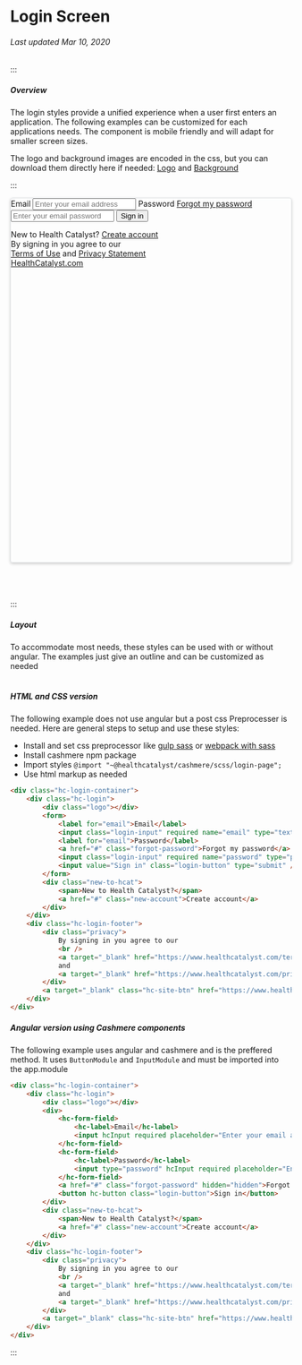# Login Screen

###### Last updated Mar 10, 2020

:::

##### Overview

The login styles provide a unified experience when a user first enters an application. The following examples can be customized for each applications needs. The component is mobile friendly and will adapt for smaller screen sizes.

The logo and background images are encoded in the css, but you can download them directly here if needed: [Logo](https://cashmere.healthcatalyst.net/assets/HealthCatalyst_Horizontal.svg) and [Background](https://cashmere.healthcatalyst.net/assets/login_bg.jpg)

:::
<br>

<div class="hc-login-container" style="height: 650px; border: 1px solid #e0e3e6; box-shadow: 0 2px 5px rgb(0 0 0 / 20%); border-radius: 4px;">
    <div class="hc-login">
        <div class="logo"></div>
        <form>
            <label for="email">Email</label>
            <input class="login-input" required name="email" type="text" placeholder="Enter your email address" />
            <label for="email">Password</label>
            <a href="#" class="forgot-password">Forgot my password</a>
            <input class="login-input" required name="password" type="password" placeholder="Enter your email password"/>
            <input value="Sign in" class="login-button" type="submit" />
        </form>
        <div class="new-to-hcat">
            <span>New to Health Catalyst?</span>
            <a href="#" class="new-account">Create account</a>
        </div>
    </div>
    <div class="hc-login-footer">
        <div class="privacy">
            By signing in you agree to our
            <br />
            <a target="_blank" href="https://www.healthcatalyst.com/terms-conditions/">Terms of Use</a>
            and
            <a target="_blank" href="https://www.healthcatalyst.com/privacy-policy/">Privacy Statement</a>
        </div>
        <a target="_blank" class="hc-site-btn" href="https://www.healthcatalyst.com" title="Visit the Health Catalyst website">HealthCatalyst.com</a>
    </div>
</div>
<br>
<br>
<br>

:::

##### Layout

To accommodate most needs, these styles can be used with or without angular. The examples just give an outline and can be customized as needed
<br>
<br>

##### HTML and CSS version

The following example does not use angular but a post css Preprocesser is needed. Here are general steps to setup and use these styles:

-   Install and set css preprocessor like [gulp sass](https://github.com/dlmanning/gulp-sass) or [webpack with sass](https://github.com/webpack-contrib/sass-loader)
-   Install cashmere npm package
-   Import styles `@import "~@healthcatalyst/cashmere/scss/login-page";`
-   Use html markup as needed

```html
<div class="hc-login-container">
    <div class="hc-login">
        <div class="logo"></div>
        <form>
            <label for="email">Email</label>
            <input class="login-input" required name="email" type="text" placeholder="Enter your email address" />
            <label for="email">Password</label>
            <a href="#" class="forgot-password">Forgot my password</a>
            <input class="login-input" required name="password" type="password" placeholder="Enter your email password"/>
            <input value="Sign in" class="login-button" type="submit" />
        </form>
        <div class="new-to-hcat">
            <span>New to Health Catalyst?</span>
            <a href="#" class="new-account">Create account</a>
        </div>
    </div>
    <div class="hc-login-footer">
        <div class="privacy">
            By signing in you agree to our
            <br />
            <a target="_blank" href="https://www.healthcatalyst.com/terms-conditions/">Terms of Use</a>
            and
            <a target="_blank" href="https://www.healthcatalyst.com/privacy-policy/">Privacy Statement</a>
        </div>
        <a target="_blank" class="hc-site-btn" href="https://www.healthcatalyst.com" title="Visit the Health Catalyst website">HealthCatalyst.com</a>
    </div>
</div>
```

##### Angular version using Cashmere components

The following example uses angular and cashmere and is the preffered method. It uses `ButtonModule` and `InputModule` and must be imported into the app.module

```html
<div class="hc-login-container">
    <div class="hc-login">
        <div class="logo"></div>
        <div>
            <hc-form-field>
                <hc-label>Email</hc-label>
                <input hcInput required placeholder="Enter your email address"/>
            </hc-form-field>
            <hc-form-field>
                <hc-label>Password</hc-label>
                <input type="password" hcInput required placeholder="Enter your password"/>
            </hc-form-field>
            <a href="#" class="forgot-password" hidden="hidden">Forgot my password</a>
            <button hc-button class="login-button">Sign in</button>
        </div>
        <div class="new-to-hcat">
            <span>New to Health Catalyst?</span>
            <a href="#" class="new-account">Create account</a>
        </div>
    </div>
    <div class="hc-login-footer">
        <div class="privacy">
            By signing in you agree to our
            <br />
            <a target="_blank" href="https://www.healthcatalyst.com/terms-conditions/">Terms of Use</a>
            and
            <a target="_blank" href="https://www.healthcatalyst.com/privacy-policy/">Privacy Statement</a>
        </div>
        <a target="_blank" class="hc-site-btn" href="https://www.healthcatalyst.com" title="Visit the Health Catalyst website">HealthCatalyst.com</a>
    </div>
</div>
```

:::
